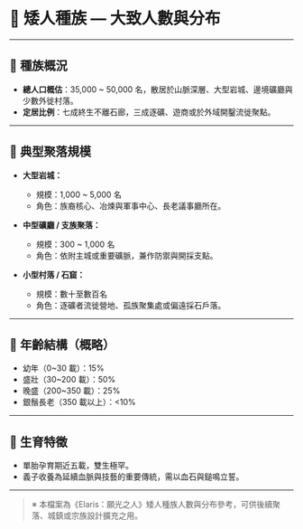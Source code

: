 # 📜 矮人種族 — 大致人數與分布

---

## 📌 種族概況

- **總人口概估**：35,000 ~ 50,000 名，散居於山脈深層、大型岩城、邊境礦廳與少數外徙村落。
- **定居比例**：七成終生不離石廊，三成逐礦、遊商或於外域開鑿流徙聚點。

---

## 📌 典型聚落規模

- **大型岩城：**
  - 規模：1,000 ~ 5,000 名
  - 角色：族裔核心、冶煉與軍事中心、長老議事廳所在。

- **中型礦廳 / 支族聚落：**
  - 規模：300 ~ 1,000 名
  - 角色：依附主城或重要礦脈，兼作防禦與開採支點。

- **小型村落 / 石窟：**
  - 規模：數十至數百名
  - 角色：逐礦者流徙營地、孤族聚集處或偏遠採石戶落。

---

## 📌 年齡結構（概略）

- 幼年（0~30 載）：15%
- 盛壯（30~200 載）：50%
- 晚盛（200~350 載）：25%
- 銀鬚長老（350 載以上）：<10%

---

## 📌 生育特徵

- 單胎孕育期近五載，雙生極罕。
- 義子收養為延續血脈與技藝的重要傳統，需以血石與鎚鳴立誓。

---

> ※ 本檔案為《Elaris：願光之人》矮人種族人數與分布參考，可供後續聚落、城鎮或宗族設計擴充之用。
